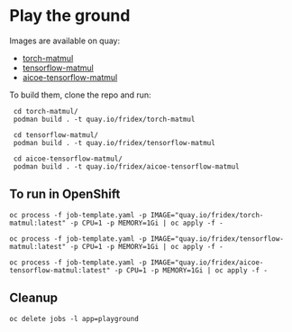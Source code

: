 # Play the ground

Images are available on quay:

 - [torch-matmul](https://quay.io/repository/fridex/torch-matmul)
 - [tensorflow-matmul](https://quay.io/repository/fridex/tensorflow-matmul)
 - [aicoe-tensorflow-matmul](https://quay.io/repository/fridex/aicoe-tensorflow-matmul)

To build them, clone the repo and run:

```
 cd torch-matmul/
 podman build . -t quay.io/fridex/torch-matmul
```

```
 cd tensorflow-matmul/
 podman build . -t quay.io/fridex/tensorflow-matmul
```

```
 cd aicoe-tensorflow-matmul/
 podman build . -t quay.io/fridex/aicoe-tensorflow-matmul
```

## To run in OpenShift

```
oc process -f job-template.yaml -p IMAGE="quay.io/fridex/torch-matmul:latest" -p CPU=1 -p MEMORY=1Gi | oc apply -f -
```

```
oc process -f job-template.yaml -p IMAGE="quay.io/fridex/tensorflow-matmul:latest" -p CPU=1 -p MEMORY=1Gi | oc apply -f -
```

```
oc process -f job-template.yaml -p IMAGE="quay.io/fridex/aicoe-tensorflow-matmul:latest" -p CPU=1 -p MEMORY=1Gi | oc apply -f -
```

## Cleanup

```
oc delete jobs -l app=playground
```

